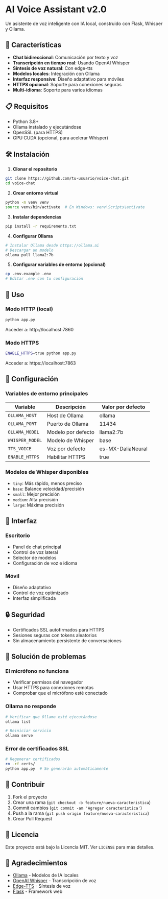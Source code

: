 # AI Voice Assistant v2.0

Un asistente de voz inteligente con IA local, construido con Flask, Whisper y Ollama.

## 🚀 Características

- **Chat bidireccional**: Comunicación por texto y voz
- **Transcripción en tiempo real**: Usando OpenAI Whisper
- **Síntesis de voz natural**: Con edge-tts
- **Modelos locales**: Integración con Ollama
- **Interfaz responsive**: Diseño adaptativo para móviles
- **HTTPS opcional**: Soporte para conexiones seguras
- **Multi-idioma**: Soporte para varios idiomas

## 📋 Requisitos

- Python 3.8+
- Ollama instalado y ejecutándose
- OpenSSL (para HTTPS)
- GPU CUDA (opcional, para acelerar Whisper)

## 🛠️ Instalación

1. **Clonar el repositorio**
```bash
git clone https://github.com/tu-usuario/voice-chat.git
cd voice-chat
```

2. **Crear entorno virtual**
```bash
python -m venv venv
source venv/bin/activate  # En Windows: venv\Scripts\activate
```

3. **Instalar dependencias**
```bash
pip install -r requirements.txt
```

4. **Configurar Ollama**
```bash
# Instalar Ollama desde https://ollama.ai
# Descargar un modelo
ollama pull llama2:7b
```

5. **Configurar variables de entorno (opcional)**
```bash
cp .env.example .env
# Editar .env con tu configuración
```

## 🚀 Uso

### Modo HTTP (local)
```bash
python app.py
```
Acceder a: http://localhost:7860

### Modo HTTPS
```bash
ENABLE_HTTPS=true python app.py
```
Acceder a: https://localhost:7863

## 🔧 Configuración

### Variables de entorno principales

| Variable | Descripción | Valor por defecto |
|----------|-------------|-------------------|
| `OLLAMA_HOST` | Host de Ollama | ollama |
| `OLLAMA_PORT` | Puerto de Ollama | 11434 |
| `OLLAMA_MODEL` | Modelo por defecto | llama2:7b |
| `WHISPER_MODEL` | Modelo de Whisper | base |
| `TTS_VOICE` | Voz por defecto | es-MX-DaliaNeural |
| `ENABLE_HTTPS` | Habilitar HTTPS | true |

### Modelos de Whisper disponibles

- `tiny`: Más rápido, menos preciso
- `base`: Balance velocidad/precisión
- `small`: Mejor precisión
- `medium`: Alta precisión
- `large`: Máxima precisión

## 📱 Interfaz

### Escritorio
- Panel de chat principal
- Control de voz lateral
- Selector de modelos
- Configuración de voz e idioma

### Móvil
- Diseño adaptativo
- Control de voz optimizado
- Interfaz simplificada

## 🔒 Seguridad

- Certificados SSL autofirmados para HTTPS
- Sesiones seguras con tokens aleatorios
- Sin almacenamiento persistente de conversaciones

## 🐛 Solución de problemas

### El micrófono no funciona
- Verificar permisos del navegador
- Usar HTTPS para conexiones remotas
- Comprobar que el micrófono esté conectado

### Ollama no responde
```bash
# Verificar que Ollama esté ejecutándose
ollama list

# Reiniciar servicio
ollama serve
```

### Error de certificados SSL
```bash
# Regenerar certificados
rm -rf certs/
python app.py  # Se generarán automáticamente
```

## 🤝 Contribuir

1. Fork el proyecto
2. Crear una rama (`git checkout -b feature/nueva-caracteristica`)
3. Commit cambios (`git commit -am 'Agregar característica'`)
4. Push a la rama (`git push origin feature/nueva-caracteristica`)
5. Crear Pull Request

## 📄 Licencia

Este proyecto está bajo la Licencia MIT. Ver `LICENSE` para más detalles.

## 🙏 Agradecimientos

- [Ollama](https://ollama.ai) - Modelos de IA locales
- [OpenAI Whisper](https://github.com/openai/whisper) - Transcripción de voz
- [Edge-TTS](https://github.com/rany2/edge-tts) - Síntesis de voz
- [Flask](https://flask.palletsprojects.com) - Framework web